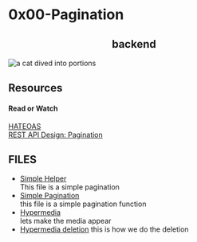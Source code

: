 <h1 align center>0x00-Pagination</h1>

<h2 align="center"> backend</h2>
<img src="https://s3.amazonaws.com/alx-intranet.hbtn.io/uploads/medias/2019/12/3646eb02de6527ca5d83.png?X-Amz-Algorithm=AWS4-HMAC-SHA256&X-Amz-Credential=AKIARDDGGGOUSBVO6H7D%2F20240329%2Fus-east-1%2Fs3%2Faws4_request&X-Amz-Date=20240329T195146Z&X-Amz-Expires=86400&X-Amz-SignedHeaders=host&X-Amz-Signature=bfda3dc2d284039e4c11917b5d7925f817f89af18b6cd23493712af5823424d8" alt="a cat dived into portions">

<h2>Resources</h2>
<h4>Read or Watch</h4>
<a href="https://en.wikipedia.org/wiki/HATEOAS">HATEOAS</a> <br>
<a href="https://www.moesif.com/blog/technical/api-design/REST-API-Design-Filtering-Sorting-and-Pagination/#pagination">REST API Design: Pagination</a>

<h2>FILES</h2>

- [Simple Helper](./0-simple_helper_function.py) <br>
This file is a simple pagination
- [Simple Pagination](./1-simple_pagination.py) <br>
 this file is a simple pagination function
 - [Hypermedia](./2-hypermedia_pagination.py)<br>
 lets make the media appear
 - [Hypermedia deletion](./3-hypermedia_del_pagination.py)
 this is how we do the deletion
 

